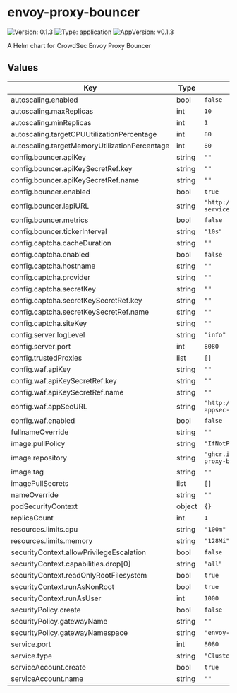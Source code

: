 # envoy-proxy-bouncer

![Version: 0.1.3](https://img.shields.io/badge/Version-0.1.3-informational?style=flat-square) ![Type: application](https://img.shields.io/badge/Type-application-informational?style=flat-square) ![AppVersion: v0.1.3](https://img.shields.io/badge/AppVersion-v0.1.3-informational?style=flat-square)

A Helm chart for CrowdSec Envoy Proxy Bouncer

## Values

| Key | Type | Default | Description |
|-----|------|---------|-------------|
| autoscaling.enabled | bool | `false` |  |
| autoscaling.maxReplicas | int | `10` |  |
| autoscaling.minReplicas | int | `1` |  |
| autoscaling.targetCPUUtilizationPercentage | int | `80` |  |
| autoscaling.targetMemoryUtilizationPercentage | int | `80` |  |
| config.bouncer.apiKey | string | `""` |  |
| config.bouncer.apiKeySecretRef.key | string | `""` |  |
| config.bouncer.apiKeySecretRef.name | string | `""` |  |
| config.bouncer.enabled | bool | `true` |  |
| config.bouncer.lapiURL | string | `"http://crowdsec-service:8080"` |  |
| config.bouncer.metrics | bool | `false` |  |
| config.bouncer.tickerInterval | string | `"10s"` |  |
| config.captcha.cacheDuration | string | `""` |  |
| config.captcha.enabled | bool | `false` |  |
| config.captcha.hostname | string | `""` |  |
| config.captcha.provider | string | `""` |  |
| config.captcha.secretKey | string | `""` |  |
| config.captcha.secretKeySecretRef.key | string | `""` |  |
| config.captcha.secretKeySecretRef.name | string | `""` |  |
| config.captcha.siteKey | string | `""` |  |
| config.server.logLevel | string | `"info"` |  |
| config.server.port | int | `8080` |  |
| config.trustedProxies | list | `[]` |  |
| config.waf.apiKey | string | `""` |  |
| config.waf.apiKeySecretRef.key | string | `""` |  |
| config.waf.apiKeySecretRef.name | string | `""` |  |
| config.waf.appSecURL | string | `"http://crowdsec-appsec-service:7422"` |  |
| config.waf.enabled | bool | `false` |  |
| fullnameOverride | string | `""` |  |
| image.pullPolicy | string | `"IfNotPresent"` |  |
| image.repository | string | `"ghcr.io/kdwils/envoy-proxy-bouncer"` |  |
| image.tag | string | `""` |  |
| imagePullSecrets | list | `[]` |  |
| nameOverride | string | `""` |  |
| podSecurityContext | object | `{}` |  |
| replicaCount | int | `1` |  |
| resources.limits.cpu | string | `"100m"` |  |
| resources.limits.memory | string | `"128Mi"` |  |
| securityContext.allowPrivilegeEscalation | bool | `false` |  |
| securityContext.capabilities.drop[0] | string | `"all"` |  |
| securityContext.readOnlyRootFilesystem | bool | `true` |  |
| securityContext.runAsNonRoot | bool | `true` |  |
| securityContext.runAsUser | int | `1000` |  |
| securityPolicy.create | bool | `false` |  |
| securityPolicy.gatewayName | string | `""` |  |
| securityPolicy.gatewayNamespace | string | `"envoy-gateway-system"` |  |
| service.port | int | `8080` |  |
| service.type | string | `"ClusterIP"` |  |
| serviceAccount.create | bool | `true` |  |
| serviceAccount.name | string | `""` |  |

